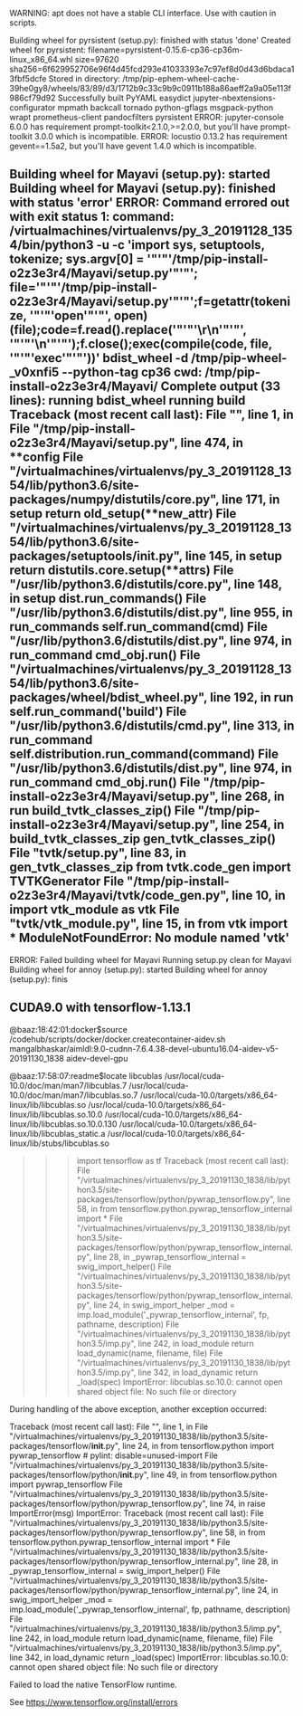 WARNING: apt does not have a stable CLI interface. Use with caution in scripts.



  Building wheel for pyrsistent (setup.py): finished with status 'done'
  Created wheel for pyrsistent: filename=pyrsistent-0.15.6-cp36-cp36m-linux_x86_64.whl size=97620 sha256=6f629952706e96f4d45fcd293e41033393e7c97ef8d0d43d6bdaca13fbf5dcfe
  Stored in directory: /tmp/pip-ephem-wheel-cache-39he0gy8/wheels/83/89/d3/1712b9c33c9b9c0911b188a86aeff2a9a05e113f986cf79d92
Successfully built PyYAML easydict jupyter-nbextensions-configurator mpmath backcall tornado python-gflags msgpack-python wrapt prometheus-client pandocfilters pyrsistent
ERROR: jupyter-console 6.0.0 has requirement prompt-toolkit<2.1.0,>=2.0.0, but you'll have prompt-toolkit 3.0.0 which is incompatible.
ERROR: locustio 0.13.2 has requirement gevent==1.5a2, but you'll have gevent 1.4.0 which is incompatible.


  Building wheel for Mayavi (setup.py): started
  Building wheel for Mayavi (setup.py): finished with status 'error'
  ERROR: Command errored out with exit status 1:
   command: /virtualmachines/virtualenvs/py_3_20191128_1354/bin/python3 -u -c 'import sys, setuptools, tokenize; sys.argv[0] = '"'"'/tmp/pip-install-o2z3e3r4/Mayavi/setup.py'"'"'; __file__='"'"'/tmp/pip-install-o2z3e3r4/Mayavi/setup.py'"'"';f=getattr(tokenize, '"'"'open'"'"', open)(__file__);code=f.read().replace('"'"'\r\n'"'"', '"'"'\n'"'"');f.close();exec(compile(code, __file__, '"'"'exec'"'"'))' bdist_wheel -d /tmp/pip-wheel-_v0xnfi5 --python-tag cp36
       cwd: /tmp/pip-install-o2z3e3r4/Mayavi/
  Complete output (33 lines):
  running bdist_wheel
  running build
  Traceback (most recent call last):
    File "<string>", line 1, in <module>
    File "/tmp/pip-install-o2z3e3r4/Mayavi/setup.py", line 474, in <module>
      **config
    File "/virtualmachines/virtualenvs/py_3_20191128_1354/lib/python3.6/site-packages/numpy/distutils/core.py", line 171, in setup
      return old_setup(**new_attr)
    File "/virtualmachines/virtualenvs/py_3_20191128_1354/lib/python3.6/site-packages/setuptools/__init__.py", line 145, in setup
      return distutils.core.setup(**attrs)
    File "/usr/lib/python3.6/distutils/core.py", line 148, in setup
      dist.run_commands()
    File "/usr/lib/python3.6/distutils/dist.py", line 955, in run_commands
      self.run_command(cmd)
    File "/usr/lib/python3.6/distutils/dist.py", line 974, in run_command
      cmd_obj.run()
    File "/virtualmachines/virtualenvs/py_3_20191128_1354/lib/python3.6/site-packages/wheel/bdist_wheel.py", line 192, in run
      self.run_command('build')
    File "/usr/lib/python3.6/distutils/cmd.py", line 313, in run_command
      self.distribution.run_command(command)
    File "/usr/lib/python3.6/distutils/dist.py", line 974, in run_command
      cmd_obj.run()
    File "/tmp/pip-install-o2z3e3r4/Mayavi/setup.py", line 268, in run
      build_tvtk_classes_zip()
    File "/tmp/pip-install-o2z3e3r4/Mayavi/setup.py", line 254, in build_tvtk_classes_zip
      gen_tvtk_classes_zip()
    File "tvtk/setup.py", line 83, in gen_tvtk_classes_zip
      from tvtk.code_gen import TVTKGenerator
    File "/tmp/pip-install-o2z3e3r4/Mayavi/tvtk/code_gen.py", line 10, in <module>
      import vtk_module as vtk
    File "tvtk/vtk_module.py", line 15, in <module>
      from vtk import *
  ModuleNotFoundError: No module named 'vtk'
  ----------------------------------------
  ERROR: Failed building wheel for Mayavi
  Running setup.py clean for Mayavi
  Building wheel for annoy (setup.py): started
  Building wheel for annoy (setup.py): finis


## CUDA9.0 with tensorflow-1.13.1

@baaz:18:42:01:docker$source /codehub/scripts/docker/docker.createcontainer-aidev.sh mangalbhaskar/aimldl:9.0-cudnn-7.6.4.38-devel-ubuntu16.04-aidev-v5-20191130_1838 aidev-devel-gpu

  @baaz:17:58:07:readme$locate libcublas
/usr/local/cuda-10.0/doc/man/man7/libcublas.7
/usr/local/cuda-10.0/doc/man/man7/libcublas.so.7
/usr/local/cuda-10.0/targets/x86_64-linux/lib/libcublas.so
/usr/local/cuda-10.0/targets/x86_64-linux/lib/libcublas.so.10.0
/usr/local/cuda-10.0/targets/x86_64-linux/lib/libcublas.so.10.0.130
/usr/local/cuda-10.0/targets/x86_64-linux/lib/libcublas_static.a
/usr/local/cuda-10.0/targets/x86_64-linux/lib/stubs/libcublas.so


>>> import tensorflow as tf
Traceback (most recent call last):
  File "/virtualmachines/virtualenvs/py_3_20191130_1838/lib/python3.5/site-packages/tensorflow/python/pywrap_tensorflow.py", line 58, in <module>
    from tensorflow.python.pywrap_tensorflow_internal import *
  File "/virtualmachines/virtualenvs/py_3_20191130_1838/lib/python3.5/site-packages/tensorflow/python/pywrap_tensorflow_internal.py", line 28, in <module>
    _pywrap_tensorflow_internal = swig_import_helper()
  File "/virtualmachines/virtualenvs/py_3_20191130_1838/lib/python3.5/site-packages/tensorflow/python/pywrap_tensorflow_internal.py", line 24, in swig_import_helper
    _mod = imp.load_module('_pywrap_tensorflow_internal', fp, pathname, description)
  File "/virtualmachines/virtualenvs/py_3_20191130_1838/lib/python3.5/imp.py", line 242, in load_module
    return load_dynamic(name, filename, file)
  File "/virtualmachines/virtualenvs/py_3_20191130_1838/lib/python3.5/imp.py", line 342, in load_dynamic
    return _load(spec)
ImportError: libcublas.so.10.0: cannot open shared object file: No such file or directory

During handling of the above exception, another exception occurred:

Traceback (most recent call last):
  File "<stdin>", line 1, in <module>
  File "/virtualmachines/virtualenvs/py_3_20191130_1838/lib/python3.5/site-packages/tensorflow/__init__.py", line 24, in <module>
    from tensorflow.python import pywrap_tensorflow  # pylint: disable=unused-import
  File "/virtualmachines/virtualenvs/py_3_20191130_1838/lib/python3.5/site-packages/tensorflow/python/__init__.py", line 49, in <module>
    from tensorflow.python import pywrap_tensorflow
  File "/virtualmachines/virtualenvs/py_3_20191130_1838/lib/python3.5/site-packages/tensorflow/python/pywrap_tensorflow.py", line 74, in <module>
    raise ImportError(msg)
ImportError: Traceback (most recent call last):
  File "/virtualmachines/virtualenvs/py_3_20191130_1838/lib/python3.5/site-packages/tensorflow/python/pywrap_tensorflow.py", line 58, in <module>
    from tensorflow.python.pywrap_tensorflow_internal import *
  File "/virtualmachines/virtualenvs/py_3_20191130_1838/lib/python3.5/site-packages/tensorflow/python/pywrap_tensorflow_internal.py", line 28, in <module>
    _pywrap_tensorflow_internal = swig_import_helper()
  File "/virtualmachines/virtualenvs/py_3_20191130_1838/lib/python3.5/site-packages/tensorflow/python/pywrap_tensorflow_internal.py", line 24, in swig_import_helper
    _mod = imp.load_module('_pywrap_tensorflow_internal', fp, pathname, description)
  File "/virtualmachines/virtualenvs/py_3_20191130_1838/lib/python3.5/imp.py", line 242, in load_module
    return load_dynamic(name, filename, file)
  File "/virtualmachines/virtualenvs/py_3_20191130_1838/lib/python3.5/imp.py", line 342, in load_dynamic
    return _load(spec)
ImportError: libcublas.so.10.0: cannot open shared object file: No such file or directory


Failed to load the native TensorFlow runtime.

See https://www.tensorflow.org/install/errors

